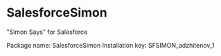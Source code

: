 # SalesforceSimon
"Simon Says" for Salesforce

Package name: SalesforceSimon
Installation key: SFSIMON_adzhitenov_1
